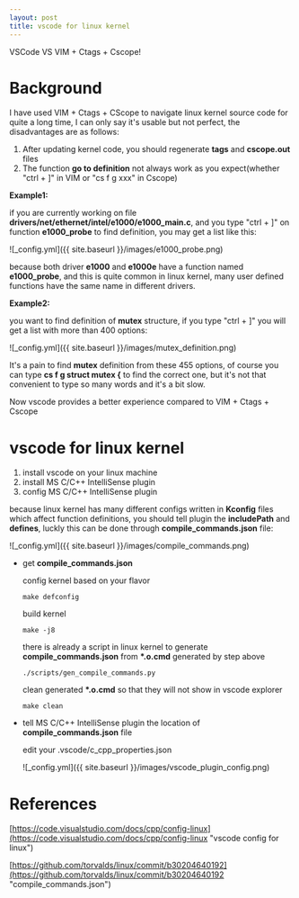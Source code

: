 ```yaml
---
layout: post
title: vscode for linux kernel
---
```


VSCode VS VIM + Ctags + Cscope!

# Background
I have used VIM + Ctags + CScope to navigate linux kernel source code for quite a long time, I can only say it's usable but not perfect, the disadvantages are as follows:

1. After updating kernel code, you should regenerate **tags** and **cscope.out** files
2. The function **go to definition** not always work as you expect(whether "ctrl + ]" in VIM or "cs f g xxx" in Cscope)

**Example1:**

if you are currently working on file **drivers/net/ethernet/intel/e1000/e1000_main.c**, and you type "ctrl + ]" on function **e1000_probe** to find definition, you may get a list like this:

![_config.yml]({{ site.baseurl }}/images/e1000_probe.png)

because both driver **e1000** and **e1000e** have a function named **e1000_probe**, and this is quite common in linux kernel, many user defined functions have the same name in different drivers.

**Example2:**

you want to find definition of **mutex** structure, if you type "ctrl + ]" you will get a list with more than 400 options:

![_config.yml]({{ site.baseurl }}/images/mutex_definition.png)
    
It's a pain to find **mutex** definition from these 455 options, of course you can type **cs f g struct mutex {** to find the correct one, but it's not that convenient to type so many words and it's a bit slow.

Now vscode provides a better experience compared to VIM + Ctags + Cscope

# vscode for linux kernel
1. install vscode on your linux machine
2. install MS C/C++ IntelliSense plugin
3. config MS C/C++ IntelliSense plugin

because linux kernel has many different configs written in **Kconfig** files which affect function definitions, you should tell plugin the **includePath** and **defines**, luckly this can be done through **compile_commands.json** file:

![_config.yml]({{ site.baseurl }}/images/compile_commands.png)

- get **compile_commands.json**

    config kernel based on your flavor
    ```shell
    make defconfig
    ```
    build kernel
    ```shell
    make -j8
    ```
    there is already a script in linux kernel to generate **compile_commands.json** from **\*.o.cmd** generated by step above
    ```shell
    ./scripts/gen_compile_commands.py
    ```
    clean generated **\*.o.cmd** so that they will not show in vscode explorer
    ```shell
    make clean
    ```
- tell MS C/C++ IntelliSense plugin the location of **compile_commands.json** file

    edit your .vscode/c_cpp_properties.json

    ![_config.yml]({{ site.baseurl }}/images/vscode_plugin_config.png)

# References
[https://code.visualstudio.com/docs/cpp/config-linux](https://code.visualstudio.com/docs/cpp/config-linux "vscode config for linux")

[https://github.com/torvalds/linux/commit/b30204640192](https://github.com/torvalds/linux/commit/b30204640192 "compile_commands.json")
